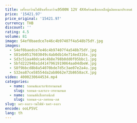```yaml
---
title: เครื่องกว้านไฟฟ้าเครื่องกว้าน9500N 12V 4X4พร้อมเชือกเหล็กผู้ผลิตอเนกประสงค์
price: '15421.97'
price_original: '15421.97'
currency: THB
discount: ''
rating: 4.5
volume: 81
image: S4ef0baedce7e46c4b97407f4a548b75dY.jpg
images:
  - S4ef0baedce7e46c4b97407f4a548b75dY.jpg
  - S81eb0517603049c4ab0db14e714ed316x.jpg
  - Sd3c51aa40dca4c4b8e798b0dd0f05bbc1.jpg
  - Sbfd222948a1d4147961919064aa04dbeW.jpg
  - S8f9bbcd8b8a54070bde7d5c3ae07e2a4u.jpg
  - S32ea87ce58554da2ab8662e72b8658acX.jpg
video: 4000230644534.mp4
categories:
  - name: รถยนต์และรถจักรยานยนต์
    slug: รถยนต-และรถจ-กรยานยนต
  - name: รถยนต์อิเล็กทรอนิกส์
    slug: รถยนต-เล-กทรอน-กส
slug: เคร-องกว-านไฟฟ-าเคร-องกว
encode: ooLP5VC
lang: th
---
```

  